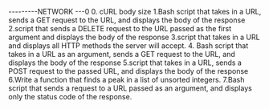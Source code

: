 ---------NETWORK ---0 
0. cURL body size
1.Bash script that takes in a URL, sends a GET request to the URL, and displays the body of the response
2.script that sends a DELETE request to the URL passed as the first argument and displays the body of the response
3.script that takes in a URL and displays all HTTP methods the server will accept.
4. Bash script that takes in a URL as an argument, sends a GET request to the URL, and displays the body of the response
5.script that takes in a URL, sends a POST request to the passed URL, and displays the body of the response
6.Write a function that finds a peak in a list of unsorted integers.
7.Bash script that sends a request to a URL passed as an argument, and displays only the status code of the response.
